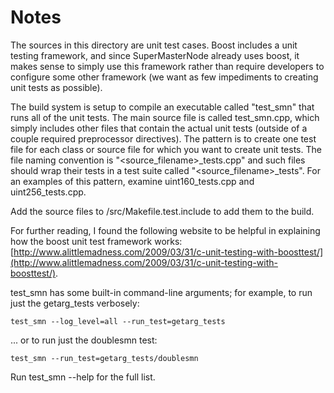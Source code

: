 # Notes
The sources in this directory are unit test cases.  Boost includes a
unit testing framework, and since SuperMasterNode already uses boost, it makes
sense to simply use this framework rather than require developers to
configure some other framework (we want as few impediments to creating
unit tests as possible).

The build system is setup to compile an executable called "test_smn"
that runs all of the unit tests.  The main source file is called
test_smn.cpp, which simply includes other files that contain the
actual unit tests (outside of a couple required preprocessor
directives).  The pattern is to create one test file for each class or
source file for which you want to create unit tests.  The file naming
convention is "<source_filename>_tests.cpp" and such files should wrap
their tests in a test suite called "<source_filename>_tests".  For an
examples of this pattern, examine uint160_tests.cpp and
uint256_tests.cpp.

Add the source files to /src/Makefile.test.include to add them to the build.

For further reading, I found the following website to be helpful in
explaining how the boost unit test framework works:
[http://www.alittlemadness.com/2009/03/31/c-unit-testing-with-boosttest/](http://www.alittlemadness.com/2009/03/31/c-unit-testing-with-boosttest/).

test_smn has some built-in command-line arguments; for
example, to run just the getarg_tests verbosely:

    test_smn --log_level=all --run_test=getarg_tests

... or to run just the doublesmn test:

    test_smn --run_test=getarg_tests/doublesmn

Run  test_smn --help   for the full list.

